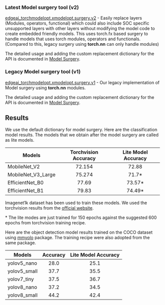 
### Latest Model surgery tool (v2) 
[edgeai_torchmodelopt.xmodelopt.surgery.v2](./v2) - Easily replace layers (Modules, operators, functional) which could also include SOC specific unsupported layers with other layers without modifying the model code to create embedded friendly models. This uses torch.fx based surgery to handle models that uses torch modules, operators and functionals. (Compared to this, legacy surgery using **torch.nn** can only handle modules)<br>

The detailed usage and adding the custom replacement dictionary for the API is documented in [Model Surgery](./v2/README.md).

### Legacy Model surgery tool (v1)
[edgeai_torchmodelopt.xmodelopt.surgery.v1](./v1) - Our legacy implementation of Model surgery using **torch.nn** modules.<br>

The detailed usage and adding the custom replacement dictionary for the API is documented in [Model Surgery](./v1/README.md).

## Results

We use the default dictionary for model surgery. Here are the classification model results. The models that we obtain after the model surgery are called as lite models.

| Models        | Torchvision Accuracy          | Lite Model Accuracy   |
| ------------- |:-------------:    | :-----:                |
| MobileNet_V2   | 72.154         |   72.88                 |
| MobileNet_V3_Large  | 75.274    | 71.7*                 |
| EfficientNet_B0 | 77.69 | 73.57* |
| EfficientNet_B1 | 79.83 | 74.49* |

Imagenet1k dataset has been used to train these models. We used the torchvision results from the [official website](https://pytorch.org/vision/stable/models.html).

\* The lite modes are just trained for 150 epochs against the suggested 600 epochs from torchvision training recipe. 

Here are the object detection model results trained on the COCO dataset using [mmyolo](https://github.com/open-mmlab/mmyolo) package. The training recipe were also adopted from the same package.

| Models        |  Accuracy          | Lite Model Accuracy   |
| ------------- |:-------------:    | :-----:                |
| yolov5_nano  | 28.0    | 25.1                 |
| yolov5_small     | 37.7         |   35.5                |
| yolov7_tiny | 37.5          |    36.7                 |
| yolov8_nano | 37.2 | 34.5|
| yolov8_small | 44.2 | 42.4|

